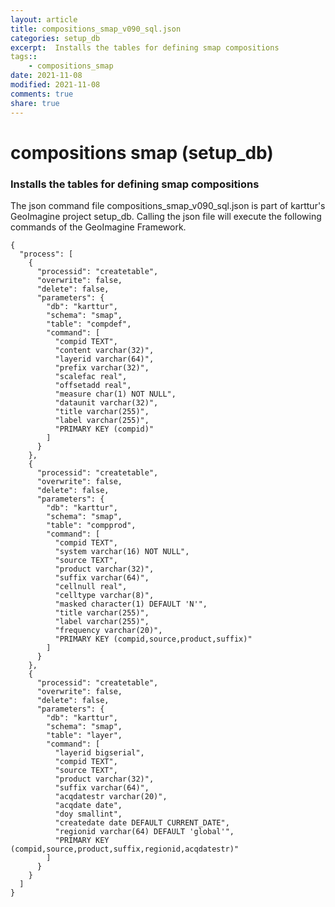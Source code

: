 ```yaml
---
layout: article
title: compositions_smap_v090_sql.json
categories: setup_db
excerpt:  Installs the tables for defining smap compositions
tags:: 
    - compositions_smap
date: 2021-11-08
modified: 2021-11-08
comments: true
share: true
---
```


# compositions smap (setup_db)

###  Installs the tables for defining smap compositions

The json command file <span class='file'>compositions_smap_v090_sql.json</span> is part of karttur's GeoImagine project <span class='project'>setup_db</span>. Calling the json file will execute the following commands of the GeoImagine Framework.

```
{
  "process": [
    {
      "processid": "createtable",
      "overwrite": false,
      "delete": false,
      "parameters": {
        "db": "karttur",
        "schema": "smap",
        "table": "compdef",
        "command": [
          "compid TEXT",
          "content varchar(32)",
          "layerid varchar(64)",
          "prefix varchar(32)",
          "scalefac real",
          "offsetadd real",
          "measure char(1) NOT NULL",
          "dataunit varchar(32)",
          "title varchar(255)",
          "label varchar(255)",
          "PRIMARY KEY (compid)"
        ]
      }
    },
    {
      "processid": "createtable",
      "overwrite": false,
      "delete": false,
      "parameters": {
        "db": "karttur",
        "schema": "smap",
        "table": "compprod",
        "command": [
          "compid TEXT",
          "system varchar(16) NOT NULL",
          "source TEXT",
          "product varchar(32)",
          "suffix varchar(64)",
          "cellnull real",
          "celltype varchar(8)",
          "masked character(1) DEFAULT 'N'",
          "title varchar(255)",
          "label varchar(255)",
          "frequency varchar(20)",
          "PRIMARY KEY (compid,source,product,suffix)"
        ]
      }
    },
    {
      "processid": "createtable",
      "overwrite": false,
      "delete": false,
      "parameters": {
        "db": "karttur",
        "schema": "smap",
        "table": "layer",
        "command": [
          "layerid bigserial",
          "compid TEXT",
          "source TEXT",
          "product varchar(32)",
          "suffix varchar(64)",
          "acqdatestr varchar(20)",
          "acqdate date",
          "doy smallint",
          "createdate date DEFAULT CURRENT_DATE",
          "regionid varchar(64) DEFAULT 'global'",
          "PRIMARY KEY (compid,source,product,suffix,regionid,acqdatestr)"
        ]
      }
    }
  ]
}
```
